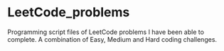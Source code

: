 # LeetCode_problems
Programming script files of LeetCode problems I have been able to complete. A combination of Easy, Medium and Hard coding challenges.
